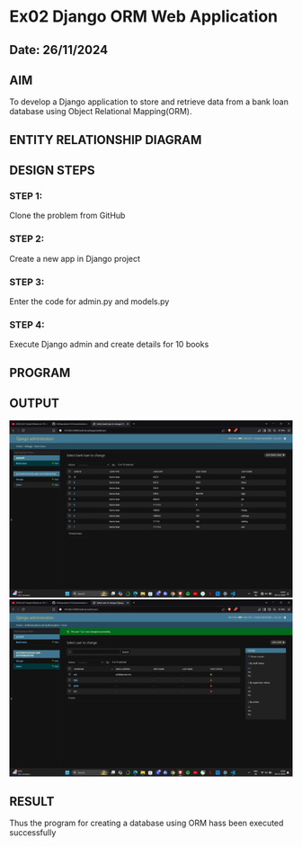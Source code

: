# Ex02 Django ORM Web Application
## Date: 26/11/2024

## AIM
To develop a Django application to store and retrieve data from a bank loan database using Object Relational Mapping(ORM).

## ENTITY RELATIONSHIP DIAGRAM



## DESIGN STEPS

### STEP 1:
Clone the problem from GitHub

### STEP 2:
Create a new app in Django project

### STEP 3:
Enter the code for admin.py and models.py

### STEP 4:
Execute Django admin and create details for 10 books

## PROGRAM



## OUTPUT
![alt text](<Screenshot 2024-11-26 140404.png>)
![alt text](<Screenshot 2024-11-26 140541.png>)

## RESULT
Thus the program for creating a database using ORM hass been executed successfully
